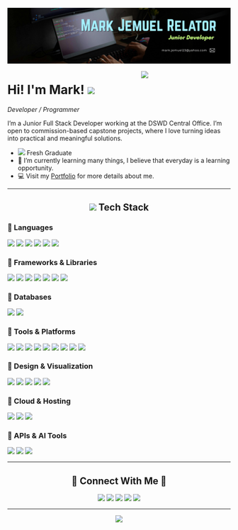 <!--Banner-->
![BeatLesS Banner Image](./banner.png)

<!--Night Owl image-->
<div> <img align="right" width="40%" src="https://static.wikia.nocookie.net/p__/images/5/54/Kaiju_No._8_anime_render.webp/revision/latest?cb=20230924163203&path-prefix=protagonist"> </div>

<!--Header Name-->
# Hi! I'm Mark! <img src="https://slackmojis.com/emojis/8809-wave_hello/download" width="30"/>
*Developer / Programmer*
<br /> 

<!--Start Intro-->               
<p align="left">I’m a Junior Full Stack Developer working at the DSWD Central Office. I’m open to commission-based capstone projects, where I love turning ideas into practical and meaningful solutions.</p>

- <img src="https://slackmojis.com/emojis/3643-cool-doge/download" width="18"/> Fresh Graduate
- 🌱 I’m currently learning many things, I believe that everyday is a learning opportunity.
- 💻 Visit my [Portfolio](https://beatless23.netlify.app/) for more details about me.
<!--End Intro-->

---

<!-- Tech Stack Section -->
<h2 align="center"><img src="https://slackmojis.com/emojis/10096-laptop_parrot/download" width="30"/> Tech Stack</h2> 

### 🔹 Languages
<p align="left">
  <img src="https://img.shields.io/badge/HTML5-E34F26?style=flat&logo=html5&logoColor=white"/>
  <img src="https://img.shields.io/badge/CSS3-1572B6?style=flat&logo=css3&logoColor=white"/>
  <img src="https://img.shields.io/badge/JavaScript-F7E017?style=flat&logo=javascript&logoColor=black"/>
  <img src="https://img.shields.io/badge/TypeScript-3178C6?style=flat&logo=typescript&logoColor=white"/>
  <img src="https://img.shields.io/badge/PHP-777BB4?style=flat&logo=php&logoColor=white"/>
  <img src="https://img.shields.io/badge/SQL-336791?style=flat&logo=databricks&logoColor=white"/>
</p>

### 🔹 Frameworks & Libraries
<p align="left">
  <img src="https://img.shields.io/badge/Laravel_(Blade)-FF2D20?style=flat&logo=laravel&logoColor=white"/>
  <img src="https://img.shields.io/badge/Angular-DD0031?style=flat&logo=angular&logoColor=white"/>
  <img src="https://img.shields.io/badge/Express-000000?style=flat&logo=express&logoColor=white"/>
  <img src="https://img.shields.io/badge/Tailwind_CSS-38B2AC?style=flat&logo=tailwind-css&logoColor=white"/>
  <img src="https://img.shields.io/badge/DaisyUI-5A0EF8?style=flat&logo=daisyui&logoColor=white"/>
  <img src="https://img.shields.io/badge/Flowbite-0EA5E9?style=flat&logo=flowbite&logoColor=white"/>
  <img src="https://img.shields.io/badge/WireUI-2563EB?style=flat&logo=laravel&logoColor=white"/>
</p>

### 🔹 Databases
<p align="left">
  <img src="https://img.shields.io/badge/MySQL-4479A1?style=flat&logo=mysql&logoColor=white"/>
  <img src="https://img.shields.io/badge/PostgreSQL-316192?style=flat&logo=postgresql&logoColor=white"/>
</p>

### 🔹 Tools & Platforms
<p align="left">
  <img src="https://img.shields.io/badge/VS_Code-007ACC?style=flat&logo=visual-studio-code&logoColor=white"/>
  <img src="https://img.shields.io/badge/Postman-FF6C37?style=flat&logo=postman&logoColor=white"/>
  <img src="https://img.shields.io/badge/Navicat-11B48A?style=flat&logo=navicat&logoColor=white"/>
  <img src="https://img.shields.io/badge/SQLyog-005C8F?style=flat&logo=databricks&logoColor=white"/>
  <img src="https://img.shields.io/badge/WAMP-FF4088?style=flat&logo=windows&logoColor=white"/>
  <img src="https://img.shields.io/badge/XAMPP-FB7A24?style=flat&logo=apache&logoColor=white"/>
  <img src="https://img.shields.io/badge/PuTTY-35495E?style=flat&logo=windows-terminal&logoColor=white"/>

  <!-- Version Control -->
  <img src="https://img.shields.io/badge/Git-F05032?style=flat&logo=git&logoColor=white"/>
  <img src="https://img.shields.io/badge/GitHub-181717?style=flat&logo=github&logoColor=white"/>
</p>

### 🔹 Design & Visualization
<p align="left">
  <img src="https://img.shields.io/badge/Figma-F24E1E?style=flat&logo=figma&logoColor=white"/>
  <img src="https://img.shields.io/badge/Canva-00C4CC?style=flat&logo=canva&logoColor=white"/>
  <img src="https://img.shields.io/badge/draw.io-008CBA?style=flat&logo=draw.io&logoColor=white"/>
  <img src="https://img.shields.io/badge/Lucidchart-FF8800?style=flat&logo=lucidchart&logoColor=white"/>
  <img src="https://img.shields.io/badge/Adobe%20Photoshop-31A8FF?style=flat&logo=adobe-photoshop&logoColor=white"/>
</p>

### 🔹 Cloud & Hosting
<p align="left">
  <img src="https://img.shields.io/badge/Netlify-00C7B7?style=flat&logo=netlify&logoColor=white"/>
  <img src="https://img.shields.io/badge/Hostinger-673DE6?style=flat&logo=hostinger&logoColor=white"/>
  <img src="https://img.shields.io/badge/CyberPanel-008080?style=flat&logo=cloud&logoColor=white"/>
</p>

### 🔹 APIs & AI Tools
<p align="left">
  <img src="https://img.shields.io/badge/Gemini_AI-4285F4?style=flat&logo=google&logoColor=white"/>
  <img src="https://img.shields.io/badge/ChatGPT-00A67E?style=flat&logo=openai&logoColor=white"/>
  <img src="https://img.shields.io/badge/Google%20reCAPTCHA-4285F4?style=flat&logo=google&logoColor=white"/>
</p>


---

<!-- Contact Section -->
<h2 align="center">🤝 Connect With Me 🤝</h2>
<div align="center">
  <a href="mailto:mark.jemuel23@yahoo.com"><img src="https://img.shields.io/badge/Email-D14836?style=flat-square&logo=gmail&logoColor=white"/></a>
  <a href="https://t.me/beatless23"><img src="https://img.shields.io/badge/Telegram-26A5E4?style=flat-square&logo=telegram&logoColor=white"/></a>
  <a href="https://facebook.com/beatless23"><img src="https://img.shields.io/badge/Facebook-1877F2?style=flat-square&logo=facebook&logoColor=white"/></a>
  <a href="https://www.linkedin.com/in/mark-jemuel-relator-202665321"><img src="https://img.shields.io/badge/LinkedIn-0A66C2?style=flat-square&logo=linkedin&logoColor=white"/></a>
  <a href="https://instagram.com/mark_jemuel23"><img src="https://img.shields.io/badge/Instagram-E4405F?style=flat-square&logo=instagram&logoColor=white"/></a>
</div>

---

<!--Footer--> 
<p align="center">
  <img src="https://capsule-render.vercel.app/api?type=waving&color=gradient&height=65&section=footer"/>
</p>
